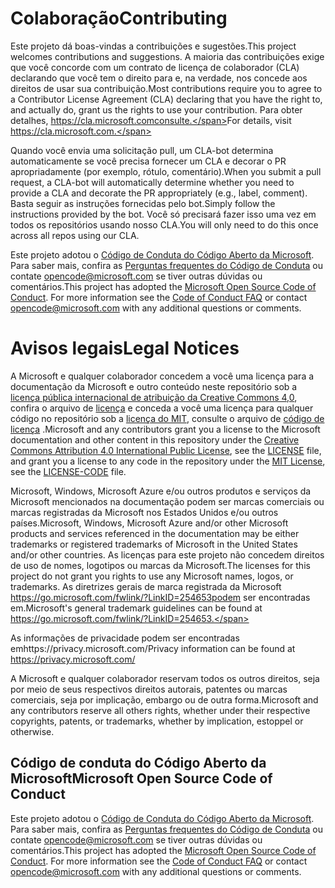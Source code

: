 # <a name="contributing"></a><span data-ttu-id="da5db-101">Colaboração</span><span class="sxs-lookup"><span data-stu-id="da5db-101">Contributing</span></span>

<span data-ttu-id="da5db-102">Este projeto dá boas-vindas a contribuições e sugestões.</span><span class="sxs-lookup"><span data-stu-id="da5db-102">This project welcomes contributions and suggestions.</span></span>  <span data-ttu-id="da5db-103">A maioria das contribuições exige que você concorde com um contrato de licença de colaborador (CLA) declarando que você tem o direito para e, na verdade, nos concede aos direitos de usar sua contribuição.</span><span class="sxs-lookup"><span data-stu-id="da5db-103">Most contributions require you to agree to a Contributor License Agreement (CLA) declaring that you have the right to, and actually do, grant us the rights to use your contribution.</span></span> <span data-ttu-id="da5db-104">Para obter detalhes, https://cla.microsoft.comconsulte.</span><span class="sxs-lookup"><span data-stu-id="da5db-104">For details, visit https://cla.microsoft.com.</span></span>

<span data-ttu-id="da5db-105">Quando você envia uma solicitação pull, um CLA-bot determina automaticamente se você precisa fornecer um CLA e decorar o PR apropriadamente (por exemplo, rótulo, comentário).</span><span class="sxs-lookup"><span data-stu-id="da5db-105">When you submit a pull request, a CLA-bot will automatically determine whether you need to provide a CLA and decorate the PR appropriately (e.g., label, comment).</span></span> <span data-ttu-id="da5db-106">Basta seguir as instruções fornecidas pelo bot.</span><span class="sxs-lookup"><span data-stu-id="da5db-106">Simply follow the instructions provided by the bot.</span></span> <span data-ttu-id="da5db-107">Você só precisará fazer isso uma vez em todos os repositórios usando nosso CLA.</span><span class="sxs-lookup"><span data-stu-id="da5db-107">You will only need to do this once across all repos using our CLA.</span></span>

<span data-ttu-id="da5db-p103">Este projeto adotou o [Código de Conduta do Código Aberto da Microsoft](https://opensource.microsoft.com/codeofconduct/). Para saber mais, confira as [Perguntas frequentes do Código de Conduta](https://opensource.microsoft.com/codeofconduct/faq/) ou contate [opencode@microsoft.com](mailto:opencode@microsoft.com) se tiver outras dúvidas ou comentários.</span><span class="sxs-lookup"><span data-stu-id="da5db-p103">This project has adopted the [Microsoft Open Source Code of Conduct](https://opensource.microsoft.com/codeofconduct/). For more information see the [Code of Conduct FAQ](https://opensource.microsoft.com/codeofconduct/faq/) or contact [opencode@microsoft.com](mailto:opencode@microsoft.com) with any additional questions or comments.</span></span>

# <a name="legal-notices"></a><span data-ttu-id="da5db-110">Avisos legais</span><span class="sxs-lookup"><span data-stu-id="da5db-110">Legal Notices</span></span>

<span data-ttu-id="da5db-111">A Microsoft e qualquer colaborador concedem a você uma licença para a documentação da Microsoft e outro conteúdo neste repositório sob a [licença pública internacional de atribuição da Creative Commons 4,0](https://creativecommons.org/licenses/by/4.0/legalcode), confira o arquivo de [licença](LICENSE) e conceda a você uma licença para qualquer código no repositório sob a [licença do MIT](https://opensource.org/licenses/MIT), consulte o arquivo de [código de licença](LICENSE-CODE) .</span><span class="sxs-lookup"><span data-stu-id="da5db-111">Microsoft and any contributors grant you a license to the Microsoft documentation and other content in this repository under the [Creative Commons Attribution 4.0 International Public License](https://creativecommons.org/licenses/by/4.0/legalcode), see the [LICENSE](LICENSE) file, and grant you a license to any code in the repository under the [MIT License](https://opensource.org/licenses/MIT), see the [LICENSE-CODE](LICENSE-CODE) file.</span></span>

<span data-ttu-id="da5db-112">Microsoft, Windows, Microsoft Azure e/ou outros produtos e serviços da Microsoft mencionados na documentação podem ser marcas comerciais ou marcas registradas da Microsoft nos Estados Unidos e/ou outros países.</span><span class="sxs-lookup"><span data-stu-id="da5db-112">Microsoft, Windows, Microsoft Azure and/or other Microsoft products and services referenced in the documentation may be either trademarks or registered trademarks of Microsoft in the United States and/or other countries.</span></span>
<span data-ttu-id="da5db-113">As licenças para este projeto não concedem direitos de uso de nomes, logotipos ou marcas da Microsoft.</span><span class="sxs-lookup"><span data-stu-id="da5db-113">The licenses for this project do not grant you rights to use any Microsoft names, logos, or trademarks.</span></span>
<span data-ttu-id="da5db-114">As diretrizes gerais de marca registrada da Microsoft https://go.microsoft.com/fwlink/?LinkID=254653podem ser encontradas em.</span><span class="sxs-lookup"><span data-stu-id="da5db-114">Microsoft's general trademark guidelines can be found at https://go.microsoft.com/fwlink/?LinkID=254653.</span></span>

<span data-ttu-id="da5db-115">As informações de privacidade podem ser encontradas emhttps://privacy.microsoft.com/</span><span class="sxs-lookup"><span data-stu-id="da5db-115">Privacy information can be found at https://privacy.microsoft.com/</span></span>

<span data-ttu-id="da5db-116">A Microsoft e qualquer colaborador reservam todos os outros direitos, seja por meio de seus respectivos direitos autorais, patentes ou marcas comerciais, seja por implicação, embargo ou de outra forma.</span><span class="sxs-lookup"><span data-stu-id="da5db-116">Microsoft and any contributors reserve all others rights, whether under their respective copyrights, patents, or trademarks, whether by implication, estoppel or otherwise.</span></span>

## <a name="microsoft-open-source-code-of-conduct"></a><span data-ttu-id="da5db-117">Código de conduta do Código Aberto da Microsoft</span><span class="sxs-lookup"><span data-stu-id="da5db-117">Microsoft Open Source Code of Conduct</span></span>
<span data-ttu-id="da5db-p105">Este projeto adotou o [Código de Conduta do Código Aberto da Microsoft](https://opensource.microsoft.com/codeofconduct/). Para saber mais, confira as [Perguntas frequentes do Código de Conduta](https://opensource.microsoft.com/codeofconduct/faq/) ou contate [opencode@microsoft.com](mailto:opencode@microsoft.com) se tiver outras dúvidas ou comentários.</span><span class="sxs-lookup"><span data-stu-id="da5db-p105">This project has adopted the [Microsoft Open Source Code of Conduct](https://opensource.microsoft.com/codeofconduct/). For more information see the [Code of Conduct FAQ](https://opensource.microsoft.com/codeofconduct/faq/) or contact [opencode@microsoft.com](mailto:opencode@microsoft.com) with any additional questions or comments.</span></span>
